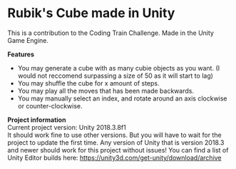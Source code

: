 # Rubik's Cube made in Unity
This is a contribution to the Coding Train Challenge. Made in the Unity Game Engine.

<b>Features</b>
- You may generate a cube with as many cubie objects as you want. (I would not reccomend surpassing a size of 50 as it will start to lag)
- You may shuffle the cube for x amount of steps.
- You may play all the moves that has been made backwards.
- You may manually select an index, and rotate around an axis clockwise or counter-clockwise.

<b>Project information</b></br>
Current project version: Unity 2018.3.8f1</br>
It should work fine to use other versions. But you will have to wait for the project to update the first time.
Any version of Unity that is version 2018.3 and newer should work for this project without issues!
You can find a list of Unity Editor builds here:
https://unity3d.com/get-unity/download/archive
